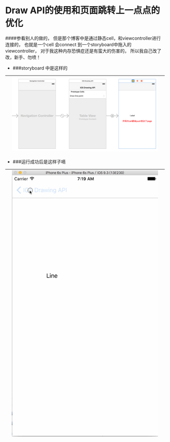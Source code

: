 # Draw API的使用和页面跳转上一点点的优化

####参看别人的做的， 但是那个博客中是通过静态cell，和viewcontroller进行连接的， 也就是一个cell 会connect 到一个storyboard中拖入的viewcontroller， 对于我这种内存恐惧症还是有蛮大的伤害的， 所以我自己改了改，新手、勿喷！

- ###storyboard 中是这样的

| |![](QQ20160509-0.png)| |
| -- | -- | -- |


- ###运行成功后是这样子嘀

|  |![](jupm.gif)| |
| -- | -- | -- |